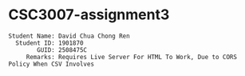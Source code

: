# CSC3007-assignment3
```
Student Name: David Chua Chong Ren
  Student ID: 1901870
        GUID: 2508475C
     Remarks: Requires Live Server For HTML To Work, Due to CORS Policy When CSV Involves
```
